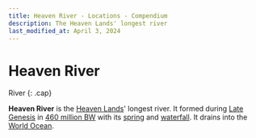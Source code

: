 ```yaml
---
title: Heaven River - Locations - Compendium
description: The Heaven Lands' longest river
last_modified_at: April 3, 2024
---
```


# Heaven River
River
{: .cap}

**Heaven River** is the [Heaven Lands](/compendium/locations/heaven-lands/)' longest river. It formed during [Late Genesis](/compendium/events/genesis/#late-genesis) in [460 million BW](/compendium/events/genesis/#460-million-bw) with its [spring](/compendium/locations/heavens-spring/) and [waterfall](/compendium/locations/heaven-falls/). It drains into the [World Ocean](/compendium/locations/world-ocean/).